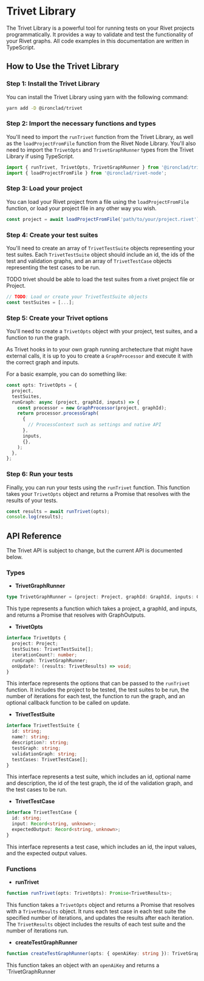 # Trivet Library

The Trivet Library is a powerful tool for running tests on your Rivet projects programmatically. It provides a way to validate and test the functionality of your Rivet graphs. All code examples in this documentation are written in TypeScript.

## How to Use the Trivet Library

### Step 1: Install the Trivet Library

You can install the Trivet Library using yarn with the following command:

```bash
yarn add -D @ironclad/trivet
```

### Step 2: Import the necessary functions and types

You'll need to import the `runTrivet` function from the Trivet Library, as well as the `loadProjectFromFile` function from the Rivet Node Library. You'll also need to import the `TrivetOpts` and `TrivetGraphRunner` types from the Trivet Library if using TypeScript.

```typescript
import { runTrivet, TrivetOpts, TrivetGraphRunner } from '@ironclad/trivet';
import { loadProjectFromFile } from '@ironclad/rivet-node';
```

### Step 3: Load your project

You can load your Rivet project from a file using the `loadProjectFromFile` function, or load your project file in any other way you wish.

```typescript
const project = await loadProjectFromFile('path/to/your/project.rivet');
```

### Step 4: Create your test suites

You'll need to create an array of `TrivetTestSuite` objects representing your test suites. Each `TrivetTestSuite` object should include an id, the ids of the test and validation graphs, and an array of `TrivetTestCase` objects representing the test cases to be run.

TODO trivet should be able to load the test suites from a rivet project file or Project.

```typescript
// TODO: Load or create your TrivetTestSuite objects
const testSuites = [...];
```

### Step 5: Create your Trivet options

You'll need to create a `TrivetOpts` object with your project, test suites, and a function to run the graph.

As Trivet hooks in to your own graph running archetecture that might have external calls, it is up to you to create a `GraphProcessor` and execute it
with the correct graph and inputs.

For a basic example, you can do something like:

```typescript
const opts: TrivetOpts = {
  project,
  testSuites,
  runGraph: async (project, graphId, inputs) => {
    const processor = new GraphProcessor(project, graphId);
    return processor.processGraph(
      {
        // ProcessContext such as settings and native API
      },
      inputs,
      {},
    );
  },
};
```

### Step 6: Run your tests

Finally, you can run your tests using the `runTrivet` function. This function takes your `TrivetOpts` object and returns a Promise that resolves with the results of your tests.

```typescript
const results = await runTrivet(opts);
console.log(results);
```

## API Reference

The Trivet API is subject to change, but the current API is documented below.

### Types

- **TrivetGraphRunner**

```typescript
type TrivetGraphRunner = (project: Project, graphId: GraphId, inputs: GraphInputs) => Promise<GraphOutputs>;
```

This type represents a function which takes a project, a graphId, and inputs, and returns a Promise that resolves with GraphOutputs.

- **TrivetOpts**

```typescript
interface TrivetOpts {
  project: Project;
  testSuites: TrivetTestSuite[];
  iterationCount?: number;
  runGraph: TrivetGraphRunner;
  onUpdate?: (results: TrivetResults) => void;
}
```

This interface represents the options that can be passed to the `runTrivet` function. It includes the project to be tested, the test suites to be run, the number of iterations for each test, the function to run the graph, and an optional callback function to be called on update.

- **TrivetTestSuite**

```typescript
interface TrivetTestSuite {
  id: string;
  name?: string;
  description?: string;
  testGraph: string;
  validationGraph: string;
  testCases: TrivetTestCase[];
}
```

This interface represents a test suite, which includes an id, optional name and description, the id of the test graph, the id of the validation graph, and the test cases to be run.

- **TrivetTestCase**

```typescript
interface TrivetTestCase {
  id: string;
  input: Record<string, unknown>;
  expectedOutput: Record<string, unknown>;
}
```

This interface represents a test case, which includes an id, the input values, and the expected output values.

### Functions

- **runTrivet**

```typescript
function runTrivet(opts: TrivetOpts): Promise<TrivetResults>;
```

This function takes a `TrivetOpts` object and returns a Promise that resolves with a `TrivetResults` object. It runs each test case in each test suite the specified number of iterations, and updates the results after each iteration. The `TrivetResults` object includes the results of each test suite and the number of iterations run.

- **createTestGraphRunner**

```typescript
function createTestGraphRunner(opts: { openAiKey: string }): TrivetGraphRunner;
```

This function takes an object with an `openAiKey` and returns a `TrivetGraphRunner
